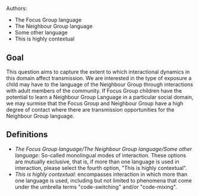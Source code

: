# [](ContributionTable?__template__=property.md&property=name#cldf:T2)

Authors: [](ContributionTable?__template__=property.md&property=contributor#cldf:T2)
- The Focus Group language
- The Neighbour Group language
- Some other language
- This is highly contextual

## Goal

This question aims to capture the extent to which interactional dynamics in this domain affect transmission. We are interested in the type of exposure a child may have to the language of the Neighbour Group through interactions with adult members of the community. If Focus Group children have the potential to learn a Neighbour Group Language in a particular social domain, we may surmise that the Focus Group and Neighbour Group have a high degree of contact where there are transmission opportunities for the Neighbour Group language.


## Definitions

- *The Focus Group language/The Neighbour Group language/Some other language*: So-called monolingual modes of interaction. These options are mutually exclusive, that is, if more than one language is used in interaction, please select the fourth option, "This is highly contextual”.
- *This is highly contextual*: encompasses interaction in which more than one language is used, including but not limited to phenomena that come under the umbrella terms "code-switching" and/or "code-mixing".
